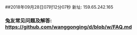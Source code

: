 ##2018年09月28日07时12分07秒 新址: 159.65.242.165
### 兔友常见问题及解答: https://github.com/wanggonging/d/blob/w/FAQ.md
